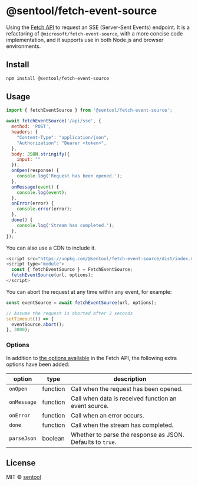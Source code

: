 # @sentool/fetch-event-source

Using the [Fetch API](https://developer.mozilla.org/en-US/docs/Web/API/Fetch_API) to request an SSE (Server-Sent Events) endpoint. It is a refactoring of `@microsoft/fetch-event-source`, with a more concise code implementation, and it supports use in both Node.js and browser environments.

## Install

```bash
npm install @sentool/fetch-event-source
```

## Usage

```js
import { fetchEventSource } from '@sentool/fetch-event-source';

await fetchEventSource('/api/sse', {
  method: 'POST',
  headers: {
    "Content-Type": "application/json",
    "Authorization": "Bearer <token>",
  },
  body: JSON.stringify({
    input: ""
  }),
  onOpen(response) {
    console.log('Request has been opened.');
  },
  onMessage(event) {
    console.log(event);
  },
  onError(error) {
    console.error(error);
  },
  done() {
    console.log('Stream has completed.');
  },
});
```

You can also use a CDN to include it.

```js
<script src="https://unpkg.com/@sentool/fetch-event-source/dist/index.min.js"></script>
<script type="module">
  const { fetchEventSource } = FetchEventSource;
  fetchEventSource(url, options);
</script>
```

You can abort the request at any time within any event, for example:

```js
const eventSource = await fetchEventSource(url, options);

// Assume the request is aborted after 3 seconds
setTimeout(() => {
  eventSource.abort();
}, 3000);
```

### Options

In addition to [the options available](https://developer.mozilla.org/en-US/docs/Web/API/RequestInit) in the Fetch API, the following extra options have been added:

| option | type | description |
| --- | --- | --- |
| `onOpen` | function | Call when the request has been opened. |
| `onMessage` | function | Call when data is received function an event source. |
| `onError` | function | Call when an error occurs. |
| `done` | function | Call when the stream has completed. |
| `parseJson` | boolean | Whether to parse the response as JSON. Defaults to `true`. |

## License

MIT © [sentool](https://github.com/sentool)
